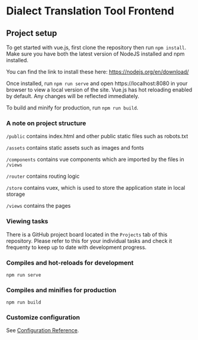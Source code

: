 # Dialect Translation Tool Frontend

## Project setup
To get started with vue.js, first clone the repository then run ```npm install```.
Make sure you have both the latest version of NodeJS installed and npm installed.

You can find the link to install these here: https://nodejs.org/en/download/

Once installed, run ```npm run serve``` and open https://localhost:8080 in your browser to view a local version of the site.
Vue.js has hot reloading enabled by default. Any changes will be reflected immediately.

To build and minify for production, run ```npm run build```.

### A note on project structure

```/public``` contains index.html and other public static files such as robots.txt

```/assets``` contains static assets such as images and fonts

```/components``` contains vue components which are imported by the files in ```/views```

```/router``` contains routing logic

```/store``` contains vuex, which is used to store the application state in local storage

```/views``` contains the pages

### Viewing tasks

There is a GitHub project board located in the ```Projects``` tab of this repository. Please refer to this for your individual tasks and check it frequenty to keep up to date with development progress.

### Compiles and hot-reloads for development
```npm run serve```

### Compiles and minifies for production
```npm run build```

### Customize configuration
See [Configuration Reference](https://cli.vuejs.org/config/).

